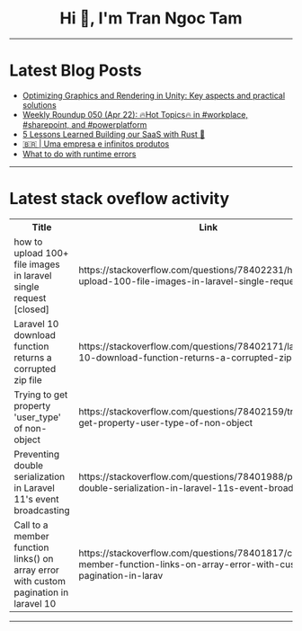 <h1 align="center">Hi 👋, I'm Tran Ngoc Tam</h1>

---

# Latest Blog Posts 
<!-- BLOG-POST-LIST:START -->
- [Optimizing Graphics and Rendering in Unity: Key aspects and practical solutions](https://dev.to/devsdaddy/optimizing-graphics-and-rendering-in-unity-key-aspects-and-practical-solutions-1m7d)
- [Weekly Roundup 050 &lpar;Apr 22&rpar;: 🔥Hot Topics🔥 in #workplace, #sharepoint, and #powerplatform](https://dev.to/jaloplo/weekly-roundup-050-apr-22-hot-topics-in-workplace-sharepoint-and-powerplatform-22i6)
- [5 Lessons Learned Building our SaaS with Rust 🦀](https://dev.to/meteroid/5-lessons-learned-building-our-saas-with-rust-1doj)
- [🇧🇷 | Uma empresa e infinitos produtos](https://dev.to/econominhas/-uma-empresa-e-infinitos-produtos-1mkc)
- [What to do with runtime errors](https://dev.to/arnaudrenaud/what-to-do-with-runtime-errors-f0o)
<!-- BLOG-POST-LIST:END -->

---

# Latest stack oveflow activity
<table>
  <tr><th>Title</th><th>Link</th></tr>
  <!-- STACKOVERFLOW:START --><tr><td>how to upload 100+ file images in laravel single request [closed]</td><td>https://stackoverflow.com/questions/78402231/how-to-upload-100-file-images-in-laravel-single-request</td></tr><tr><td>Laravel 10 download function returns a corrupted zip file</td><td>https://stackoverflow.com/questions/78402171/laravel-10-download-function-returns-a-corrupted-zip-file</td></tr><tr><td>Trying to get property &#39;user_type&#39; of non-object</td><td>https://stackoverflow.com/questions/78402159/trying-to-get-property-user-type-of-non-object</td></tr><tr><td>Preventing double serialization in Laravel 11&#39;s event broadcasting</td><td>https://stackoverflow.com/questions/78401988/preventing-double-serialization-in-laravel-11s-event-broadcasting</td></tr><tr><td>Call to a member function links&lpar;&rpar; on array error with custom pagination in laravel 10</td><td>https://stackoverflow.com/questions/78401817/call-to-a-member-function-links-on-array-error-with-custom-pagination-in-larav</td></tr><!-- STACKOVERFLOW:END -->
</table>

---


